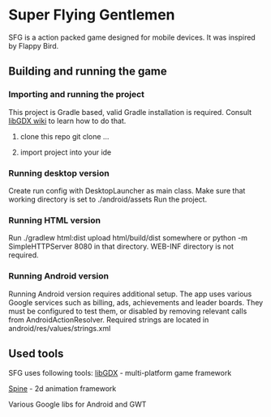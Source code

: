 # Super Flying Gentlemen

SFG is a action packed game designed for mobile devices. It was inspired by Flappy Bird.

## Building and running the game

### Importing and running the project

This project is Gradle based, valid Gradle installation is required.
Consult [libGDX wiki](https://github.com/libgdx/libgdx/wiki/Setting-up-your-Development-Environment-%28Eclipse%2C-Intellij-IDEA%2C-NetBeans%29) to learn how to do that.

1. clone this repo
git clone ...

2. import project into your ide

### Running desktop version

Create run config with DesktopLauncher as main class. 
Make sure that working directory is set to ./android/assets 
Run the project.

### Running HTML version

Run ./gradlew html:dist upload html/build/dist somewhere or python -m SimpleHTTPServer 8080 in that directory. WEB-INF directory is not required. 

### Running Android version
Running Android version requires additional setup. The app uses various Google services such as billing, ads, achievements and leader boards.
They must be configured to test them, or disabled by removing relevant calls from AndroidActionResolver. Required strings are located in android/res/values/strings.xml

## Used tools
SFG uses following tools:
[libGDX](http://libgdx.badlogicgames.com/) - multi-platform game framework

[Spine](http://esotericsoftware.com/) - 2d animation framework

Various Google libs for Android and GWT

